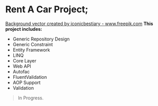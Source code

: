 # Rent A Car Project;
<a href='https://www.freepik.com/vectors/background'>Background vector created by iconicbestiary - www.freepik.com</a>
**This project includes:**
- Generic Repository Design
- Generic Constraint
- Entity Framework
- LINQ
- Core Layer
- Web API
- Autofac
- FluentValidation
- AOP Support
- Validation

> In Progress.


